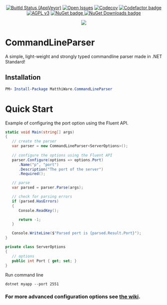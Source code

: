 <p align="center">
    <a href="https://ci.appveyor.com/project/Matthiee/commandlineparser-core"><img src="https://ci.appveyor.com/api/projects/status/4w6ik2k8lx95afp8?svg=true" alt="Buitld Status (AppVeyor)"></a>
    <a href="https://github.com/MatthiWare/CommandLineParser.Core/issues"><img src="https://img.shields.io/github/issues/MatthiWare/CommandLineParser.Core.svg" alt="Open Issues"></a>
    <a href="https://codecov.io/gh/MatthiWare/CommandLineParser.Core"><img src="https://codecov.io/gh/MatthiWare/CommandLineParser.Core/branch/master/graph/badge.svg" alt="Codecov" /></a>
    <a href="https://www.codefactor.io/repository/github/matthiware/commandlineparser.core"><img src="https://www.codefactor.io/repository/github/matthiware/commandlineparser.core/badge" alt="Codefactor badge"></a>
    <a href="https://tldrlegal.com/license/apache-license-2.0-(apache-2.0)"><img src="https://img.shields.io/badge/License-AGPL%20v3-blue.svg" alt="AGPL v3"></a>
    <a href="https://www.nuget.org/packages/MatthiWare.CommandLineParser">
        <img src="https://img.shields.io/nuget/v/MatthiWare.CommandLineParser.svg" alt="NuGet badge">
        <img src="https://img.shields.io/nuget/dt/MatthiWare.CommandLineParser.svg" alt="NuGet Downloads badge">
    </a>
</p>
<p align="center">
    <img src="https://buildstats.info/appveyor/chart/Matthiee/commandlineparser-core?branch=master" />
</p>

# CommandLineParser
A simple, light-weight and strongly typed commandline parser made in .NET Standard!

## Installation
```powershell
PM> Install-Package MatthiWare.CommandLineParser
```

# Quick Start

Example of configuring the port option using the Fluent API. 

``` csharp
static void Main(string[] args)
{
   // create the parser
   var parser = new CommandLineParser<ServerOptions>();
   
   // configure the options using the Fluent API
   parser.Configure(options => options.Port)
      .Name("p", "port")
      .Description("The port of the server")
      .Required();

   // parse
   var parsed = parser.Parse(args);

   // check for parsing errors
   if (parsed.HasErrors)
   {
      Console.ReadKey();

      return -1;
   }

   Console.WriteLine($"Parsed port is {parsed.Result.Port}");
}

private class ServerOptions
{
   // options
   public int Port { get; set; }
}

```

Run command line

```shell
dotnet myapp --port 2551
```

### For more advanced configuration options see [the wiki](https://github.com/MatthiWare/CommandLineParser.Core/wiki). 
